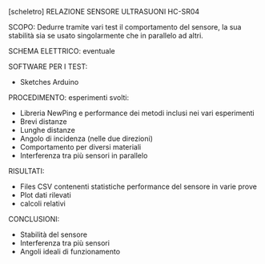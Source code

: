 
[scheletro] RELAZIONE SENSORE ULTRASUONI HC-SR04

SCOPO: Dedurre tramite vari test il comportamento del sensore, la sua stabilità sia se usato singolarmente che in parallelo ad altri.

SCHEMA ELETTRICO: eventuale

SOFTWARE PER I TEST:
- Sketches Arduino

PROCEDIMENTO: esperimenti svolti:
- Libreria NewPing e performance dei metodi inclusi nei vari esperimenti
- Brevi distanze
- Lunghe distanze
- Angolo di incidenza (nelle due direzioni)
- Comportamento per diversi materiali
- Interferenza tra più sensori in parallelo

RISULTATI:
- Files CSV contenenti statistiche performance del sensore in varie prove
- Plot dati rilevati
- calcoli relativi


CONCLUSIONI:
- Stabilità del sensore
- Interferenza tra più sensori
- Angoli ideali di funzionamento
